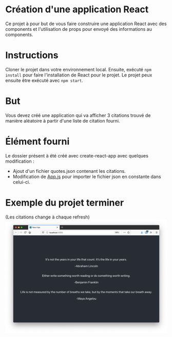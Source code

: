 # Création d'une application React

Ce projet à pour but de vous faire construire une
application React avec des components et l'utilisation
de props pour envoyé des informations au components.

# Instructions

Cloner le projet dans votre environnement local.
Ensuite, exécuté `npm install` pour faire l'installation de React pour le projet.
Le projet peux ensuite être exécuté avec `npm start`.

# But
Vous devez créé une application qui va afficher
3 citations trouvé de manière aléatoire à partir d'une
liste de citation fourni.

# Élément fourni
Le dossier présent à été créé avec create-react-app avec quelques
modification :
* Ajout d'un fichier quotes.json contenant les citations.
* Modification de [App.js](src/App.js) pour importer le fichier json
en constante dans celui-ci.

# Exemple du projet terminer
(Les citations change à chaque refresh)
![QuotesApp](exemple.png)

